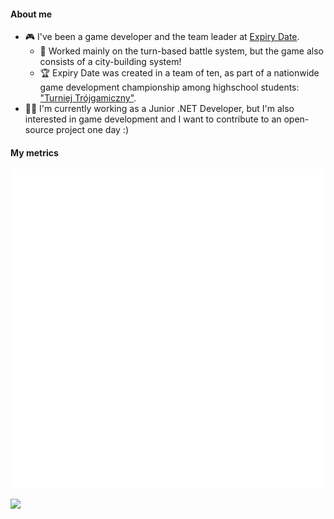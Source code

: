 #### About me

- 🎮 I've been a game developer and the team leader at [Expiry Date](https://github.com/exostin/ExpiryDate).
  - 🌿 Worked mainly on the turn-based battle system, but the game also consists of a city-building system!
  - 🏆 Expiry Date was created in a team of ten, as part of a nationwide game development championship among highschool students: ["Turniej Trójgamiczny"](https://www.t3g.pl/).
- 👨‍💻 I'm currently working as a Junior .NET Developer, but I'm also interested in game development and I want to contribute to an open-source project one day :)
#### My metrics

![Metrics](/github-metrics.svg)

<!-- 
![Profile views](https://komarev.com/ghpvc/?username=exostin&style=for-the-badge)
[![Steam](https://img.shields.io/badge/Steam-000000?style=for-the-badge&logo=steam&logoColor=white)](https://steamcommunity.com/id/Exostin/)
[![trophies](https://github-profile-trophy.vercel.app/?username=Exostin&theme=onestar)](https://github.com/ryo-ma/github-profile-trophy)

![stats](https://github-readme-stats.vercel.app/api?username=exostin&bg_color=30,e96443,904e95&title_color=fff&text_color=fff&count_private=true&show_icons=true&include_all_commits=true)
 -->
![](https://hit.yhype.me/github/profile?user_id=18118467)
<a rel="me" href="https://home.social/@exostin"></a>
